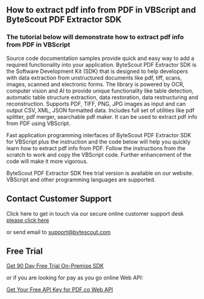 ## How to extract pdf info from PDF in VBScript and ByteScout PDF Extractor SDK

### The tutorial below will demonstrate how to extract pdf info from PDF in VBScript

Source code documentation samples provide quick and easy way to add a required functionality into your application. ByteScout PDF Extractor SDK is the Software Development Kit (SDK) that is designed to help developers with data extraction from unstructured documents like pdf, tiff, scans, images, scanned and electronic forms. The library is powered by OCR, computer vision and AI to provide unique functionality like table detection, automatic table structure extraction, data restoration, data restructuring and reconstruction. Supports PDF, TIFF, PNG, JPG images as input and can output CSV, XML, JSON formatted data. Includes full set of utilities like pdf splitter, pdf merger, searchable pdf maker. It can be used to extract pdf info from PDF using VBScript.

Fast application programming interfaces of ByteScout PDF Extractor SDK for VBScript plus the instruction and the code below will help you quickly learn how to extract pdf info from PDF. Follow the instructions from the scratch to work and copy the VBScript code. Further enhancement of the code will make it more vigorous.

ByteScout PDF Extractor SDK free trial version is available on our website. VBScript and other programming languages are supported.

## Contact Customer Support

Click here to get in touch via our secure online customer support desk [please click here](https://bytescout.zendesk.com/hc/en-us/requests/new?subject=ByteScout%20PDF%20Extractor%20SDK%20Question)

or send email to [support@bytescout.com](mailto:support@bytescout.com?subject=ByteScout%20PDF%20Extractor%20SDK%20Question) 

## Free Trial

[Get 90 Day Free Trial On-Premise SDK](https://bytescout.com/download/web-installer?utm_source=github-readme)

or if you are looking for pay as you go online Web API:

[Get Your Free API Key for PDF.co Web API](https://pdf.co/documentation/api?utm_source=github-readme)